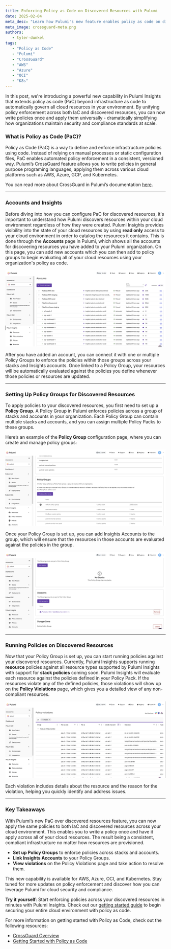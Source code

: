 ```yaml
---
title: Enforcing Policy as Code on Discovered Resources with Pulumi  
date: 2025-02-04  
meta_desc: "Learn how Pulumi's new feature enables policy as code on discovered resources, including how to set it up and view policy violations."  
meta_image: crossguard-meta.png  
authors:  
   - tyler-dunkel
tags:  
   - "Policy as Code"  
   - "Pulumi"  
   - "CrossGuard"  
   - "AWS"  
   - "Azure" 
   - "OCI"
   - "K8s" 
---
```


In this post, we're introducing a powerful new capability in Pulumi Insights that extends policy as code (PaC) beyond infrastructure as code to automatically govern all cloud resources in your environment. By unifying policy enforcement across both IaC and discovered resources, you can now write policies once and apply them universally - dramatically simplifying how organizations maintain security and compliance standards at scale.

### What is Policy as Code (PaC)?

Policy as Code (PaC) is a way to define and enforce infrastructure policies using code. Instead of relying on manual processes or static configuration files, PaC enables automated policy enforcement in a consistent, versioned way. Pulumi’s CrossGuard feature allows you to write policies in general purpose programing languages, applying them across various cloud platforms such as AWS, Azure, GCP, and Kubernetes.

You can read more about CrossGuard in Pulumi’s documentation [here](/docs/iac/using-pulumi/crossguard/).

---

### Accounts and Insights

Before diving into how you can configure PaC for discovered resources, it's important to understand how Pulumi discovers resources within your cloud environment regardless of how they were created. Pulumi Insights provides visibility into the state of your cloud resources by using **read only** access to your cloud environment in order to catalog the resources it contains. This is done through the **Accounts** page in Pulumi, which shows all the accounts for discovering resources you have added to your Pulumi organization. On this page, you can add new accounts which you can then add to policy groups to begin evaluating all of your cloud resources using your organization's policy as code.

![Accounts Page](accounts-list-page.png)

After you have added an account, you can connect it with one or multiple Policy Groups to enforce the policies within those groups across your stacks and Insights accounts. Once linked to a Policy Group, your resources will be automatically evaluated against the policies you define whenever those policies or resources are updated.

---

### Setting Up Policy Groups for Discovered Resources

To apply policies to your discovered resources, you first need to set up a **Policy Group**. A Policy Group in Pulumi enforces policies across a group of stacks and accounts in your organization. Each Policy Group can contain multiple stacks and accounts, and you can assign multiple Policy Packs to these groups.

Here’s an example of the **Policy Group** configuration page, where you can create and manage policy groups:

![Policy Group Configuration](policy-group-config.png)

Once your Policy Group is set up, you can add Insights Accounts to the group, which will ensure that the resources in those accounts are evaluated against the policies in the group.

![Policy Group Configuration](policy-group-add-account.png)

---

### Running Policies on Discovered Resources

Now that your Policy Group is set up, you can start running policies against your discovered resources. Currently, Pulumi Insights supports running **resource** policies against all resource types supported by Pulumi Insights with support for **stack policies** coming soon. Pulumi Insights will evaluate each resource against the policies defined in your Policy Pack. If the resources violate any of the defined policies, those violations will show up on the **Policy Violations** page, which gives you a detailed view of any non-compliant resources.

![Policy Violations](policy-violations-page.png)

Each violation includes details about the resource and the reason for the violation, helping you quickly identify and address issues.

---

### Key Takeaways

With Pulumi’s new PaC over discovered resources feature, you can now apply the same policies to both IaC and discovered resources across your cloud environment. This enables you to write a policy once and have it apply across all of your cloud resources. The result being a consistent, compliant infrastructure no matter how resources are provisioned.

- **Set up Policy Groups** to enforce policies across stacks and accounts.
- **Link Insights Accounts** to your Policy Groups.
- **View violations** on the Policy Violations page and take action to resolve them.

This new capability is available for AWS, Azure, OCI, and Kubernetes. Stay tuned for more updates on policy enforcement and discover how you can leverage Pulumi for cloud security and compliance.

**Try it yourself**: Start enforcing policies across your discovered resources in minutes with Pulumi Insights. Check out our [getting started guide](/docs/insights/get-started/) to begin securing your entire cloud environment with policy as code.

For more information on getting started with Policy as Code, check out the following resources:

- [CrossGuard Overview](/docs/iac/using-pulumi/crossguard/)
- [Getting Started with Policy as Code](/blog/getting-started-with-pac)

